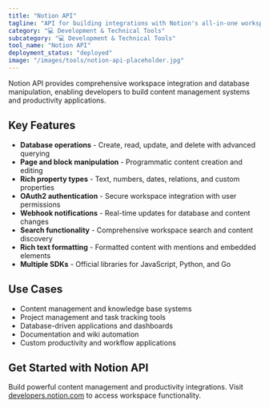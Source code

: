 ```yaml
---
title: "Notion API"
tagline: "API for building integrations with Notion's all-in-one workspace platform"
category: "💻 Development & Technical Tools"
subcategory: "💻 Development & Technical Tools"
tool_name: "Notion API"
deployment_status: "deployed"
image: "/images/tools/notion-api-placeholder.jpg"
---
```

Notion API provides comprehensive workspace integration and database manipulation, enabling developers to build content management systems and productivity applications.

## Key Features

- **Database operations** - Create, read, update, and delete with advanced querying
- **Page and block manipulation** - Programmatic content creation and editing
- **Rich property types** - Text, numbers, dates, relations, and custom properties
- **OAuth2 authentication** - Secure workspace integration with user permissions
- **Webhook notifications** - Real-time updates for database and content changes
- **Search functionality** - Comprehensive workspace search and content discovery
- **Rich text formatting** - Formatted content with mentions and embedded elements
- **Multiple SDKs** - Official libraries for JavaScript, Python, and Go

## Use Cases

- Content management and knowledge base systems
- Project management and task tracking tools
- Database-driven applications and dashboards
- Documentation and wiki automation
- Custom productivity and workflow applications

## Get Started with Notion API

Build powerful content management and productivity integrations. Visit [developers.notion.com](https://developers.notion.com) to access workspace functionality.